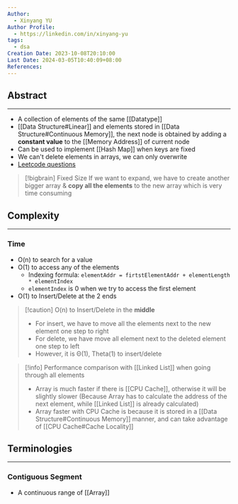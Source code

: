 ```yaml
---
Author:
  - Xinyang YU
Author Profile:
  - https://linkedin.com/in/xinyang-yu
tags:
  - dsa
Creation Date: 2023-10-08T20:10:00
Last Date: 2024-03-05T10:40:09+08:00
References: 
---
```

## Abstract
---
- A collection of elements of the same [[Datatype]]
- [[Data Structure#Linear]] and elements stored in [[Data Structure#Continuous Memory]], the next node is obtained by adding a **constant value** to the [[Memory Address]] of current node
- Can be used to implement [[Hash Map]] when keys are fixed
- We can't delete elements in arrays, we can only overwrite
- [Leetcode questions](https://github.com/youngyangyang04/leetcode-master#%E6%95%B0%E7%BB%84)

>[!bigbrain] Fixed Size
> If we want to expand, we have to create another bigger array & **copy all the elements** to the new array which is very time consuming 


## Complexity 
---
### Time
- O(n) to search for a value
- O(1) to access any of the elements
	- Indexing formula: ```elementAddr = firtstElementAddr + elementLength * elementIndex```
	- ``elementIndex`` is 0 when we try to access the first element
- O(1) to Insert/Delete at the 2 ends
>[!caution] O(n) to Insert/Delete in the **middle**
>- For insert, we have to move all the elements next to the new element one step to right
>- For delete, we have move all element next to the deleted element one step to left
>- However, it is Θ(1), Theta(1) to insert/delete

>[!info] Performance comparison with [[Linked List]] when going through all elements
>- Array is much faster if there is [[CPU Cache]], otherwise it will be slightly slower (Because Array has to calculate the address of the next element, while [[Linked List]] is already calculated)
>- Array faster with CPU Cache is because it is stored in a [[Data Structure#Continuous Memory]] manner, and can take advantage of [[CPU Cache#Cache Locality]]






## Terminologies 
---
### Contiguous Segment
- A continuous range of [[Array]]